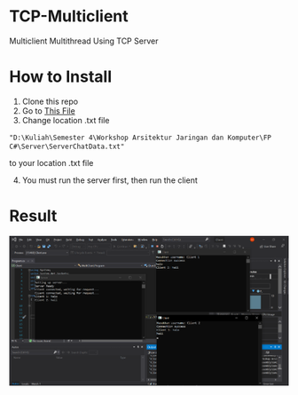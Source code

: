 # TCP-Multiclient
Multiclient Multithread Using TCP Server

# How to Install
1. Clone this repo
2. Go to [This File](/Server/Program.cs)
3. Change location .txt file
```
"D:\Kuliah\Semester 4\Workshop Arsitektur Jaringan dan Komputer\FP C#\Server\ServerChatData.txt"
```
to your location .txt file

4. You must run the server first, then run the client

# Result
![alt text](https://github.com/AndhikaArista/TCP-Multiclient/blob/main/Result.png)
